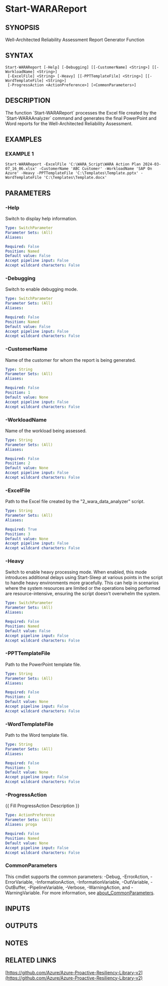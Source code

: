 
# Start-WARAReport

## SYNOPSIS
Well-Architected Reliability Assessment Report Generator Function

## SYNTAX

```
Start-WARAReport [-Help] [-Debugging] [[-CustomerName] <String>] [[-WorkloadName] <String>]
 [-ExcelFile] <String> [-Heavy] [[-PPTTemplateFile] <String>] [[-WordTemplateFile] <String>]
 [-ProgressAction <ActionPreference>] [<CommonParameters>]
```

## DESCRIPTION
The function \`Start-WARAReport\` processes the Excel file created by the \`Start-WARAAnalyzer\` command and generates the final PowerPoint and Word reports for the Well-Architected Reliability Assessment.

## EXAMPLES

### EXAMPLE 1
```
Start-WARAReport -ExcelFile 'C:\WARA_Script\WARA Action Plan 2024-03-07_16_06.xlsx' -CustomerName 'ABC Customer' -WorkloadName 'SAP On Azure' -Heavy -PPTTemplateFile 'C:\Templates\Template.pptx' -WordTemplateFile 'C:\Templates\Template.docx'
```

## PARAMETERS

### -Help
Switch to display help information.

```yaml
Type: SwitchParameter
Parameter Sets: (All)
Aliases:

Required: False
Position: Named
Default value: False
Accept pipeline input: False
Accept wildcard characters: False
```

### -Debugging
Switch to enable debugging mode.

```yaml
Type: SwitchParameter
Parameter Sets: (All)
Aliases:

Required: False
Position: Named
Default value: False
Accept pipeline input: False
Accept wildcard characters: False
```

### -CustomerName
Name of the customer for whom the report is being generated.

```yaml
Type: String
Parameter Sets: (All)
Aliases:

Required: False
Position: 1
Default value: None
Accept pipeline input: False
Accept wildcard characters: False
```

### -WorkloadName
Name of the workload being assessed.

```yaml
Type: String
Parameter Sets: (All)
Aliases:

Required: False
Position: 2
Default value: None
Accept pipeline input: False
Accept wildcard characters: False
```

### -ExcelFile
Path to the Excel file created by the "2_wara_data_analyzer" script.

```yaml
Type: String
Parameter Sets: (All)
Aliases:

Required: True
Position: 3
Default value: None
Accept pipeline input: False
Accept wildcard characters: False
```

### -Heavy
Switch to enable heavy processing mode.
When enabled, this mode introduces additional delays using Start-Sleep at various points in the script to handle heavy environments more gracefully.
This can help in scenarios where the system resources are limited or the operations being performed are resource-intensive, ensuring the script doesn't overwhelm the system.

```yaml
Type: SwitchParameter
Parameter Sets: (All)
Aliases:

Required: False
Position: Named
Default value: False
Accept pipeline input: False
Accept wildcard characters: False
```

### -PPTTemplateFile
Path to the PowerPoint template file.

```yaml
Type: String
Parameter Sets: (All)
Aliases:

Required: False
Position: 4
Default value: None
Accept pipeline input: False
Accept wildcard characters: False
```

### -WordTemplateFile
Path to the Word template file.

```yaml
Type: String
Parameter Sets: (All)
Aliases:

Required: False
Position: 5
Default value: None
Accept pipeline input: False
Accept wildcard characters: False
```

### -ProgressAction
{{ Fill ProgressAction Description }}

```yaml
Type: ActionPreference
Parameter Sets: (All)
Aliases: proga

Required: False
Position: Named
Default value: None
Accept pipeline input: False
Accept wildcard characters: False
```

### CommonParameters
This cmdlet supports the common parameters: -Debug, -ErrorAction, -ErrorVariable, -InformationAction, -InformationVariable, -OutVariable, -OutBuffer, -PipelineVariable, -Verbose, -WarningAction, and -WarningVariable. For more information, see [about_CommonParameters](http://go.microsoft.com/fwlink/?LinkID=113216).

## INPUTS

## OUTPUTS

## NOTES

## RELATED LINKS

[https://github.com/Azure/Azure-Proactive-Resiliency-Library-v2](https://github.com/Azure/Azure-Proactive-Resiliency-Library-v2)

